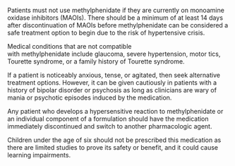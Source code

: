 Patients must not use methylphenidate if they are currently on monoamine oxidase inhibitors (MAOIs). There should be a minimum of at least 14 days after discontinuation of MAOIs before methylphenidate can be considered a safe treatment option to begin due to the risk of hypertensive crisis.

Medical conditions that are not compatible with methylphenidate include glaucoma, severe hypertension, motor tics, Tourette syndrome, or a family history of Tourette syndrome.

If a patient is noticeably anxious, tense, or agitated, then seek alternative treatment options. However, it can be given cautiously in patients with a history of bipolar disorder or psychosis as long as clinicians are wary of mania or psychotic episodes induced by the medication.

Any patient who develops a hypersensitive reaction to methylphenidate or an individual component of a formulation should have the medication immediately discontinued and switch to another pharmacologic agent.

Children under the age of six should not be prescribed this medication as there are limited studies to prove its safety or benefit, and it could cause learning impairments.